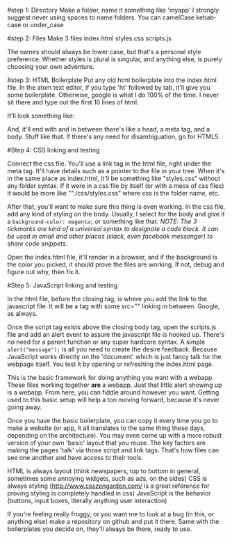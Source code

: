 #step 1: Directory
  Make a folder, name it something like 'myapp'
  I strongly suggest never using spaces to name folders. You can camelCase kebab-case or under_case

#step 2: Files
  Make 3 files
    index.html
    styles.css
    scripts.js

  The names should always be lower case, but that's a personal style preference. Whether styles is plural is singular, and anything else, is purely choosing your own adventure.

#step 3: HTML Boilerplate
  Put any old html boilerplate into the index.html file. In the atom text editor, if you type 'ht' followed by tab, it'll give you some boilerplate. Otherwise, google is what I do 100% of the time. I never sit there and type out the first 10 lines of html.

  It'll look something like:
    <!DOCTYPE html>
    <html>

  And, it'll end with </html> and in between there's like a head, a meta tag, and a body. Stuff like that. If there's any need for disambiguation, go for HTML5.

#Step 4: CSS linking and testing

  Connect the css file. You'll use a link tag in the html file, right under the meta tag. It'll have details such as a pointer to the file in your tree. When it's in the same place as index.html, it'll be something like "styles.css" without any folder syntax. If it were in a css file by itself (or with a mess of css files) it would be more like ""./css/styles.css" where css is the folder name, etc.

  After that, you'll want to make sure this thing is even working. In the css file, add any kind of styling on the body. Usually, I select for the body and give it a ```background-color: magenta;``` or something like that. *NOTE: The 3 tickmarks are kind of a universal syntax to designate a code block. It can be used in email and other places (slack, even facebook messenger) to share code snippets.*

  Open the index.html file, it'll render in a browser, and if the background is the color you picked, it should prove the files are working. If not, debug and figure out why, then fix it.

#Step 5: JavaScript linking and testing

  In the html file, before the closing </body> tag, is where you add the link to the javascript file. It will be a <script> tag with a closing </script> tag with some src="" linking in between. Google, as always.

  Once the script tag exists above the closing body tag, open the scripts.js file and add an alert event to assure the javascript file is hooked up. There's no need for a parent function or any super hardcore syntax. A simple ```alert("message");``` is all you need to create the desire feedback. Because JavaScript works directly on the 'document' which is just fancy talk for the webpage itself. You test it by opening or refreshing the index.html page.



This is the basic framework for doing anything you want with a webapp. These files working together **are** a webapp. Just that little alert showing up is a webapp. From here, you can fiddle around however you want. Getting used to this basic setup will help a ton moving forward, because it's never going away.

Once you have the basic boilerplate, you can copy it every time you go to make a website (or app, it all translates to the same thing these days, depending on the architecture). You may even come up with a more robust version of your own 'basic' layout that you reuse. The key factors are making the pages 'talk' via those script and link tags. That's how files can see one another and have access to their tools.

HTML is always layout (think newspapers, top to bottom in general, sometimes some annoying widgets, such as ads, on the sides)
CSS is always styling (http://www.csszengarden.com/ is a great reference for proving styling is completely handled in css)
JavaScript is the behavior (buttons, input boxes, literally anything user interaction)

If you're feeling really froggy, or you want me to look at a bug (in this, or anything else) make a repository on github and put it there. Same with the boilerplates you decide on, they'll always be there, ready to use.
